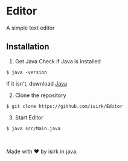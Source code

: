# Editor

A simple text editor

## Installation

1. Get Java
Check if Java is installed
```
$ java -version
```
If it isn't, download [Java](https://java.com/download)

2. Clone the repository
```
$ git clone https://github.com/isirk/Editor
```

3. Start Editor
```
$ java src/Main.java
```

&nbsp;

Made with ❤️️ by isirk in java.

